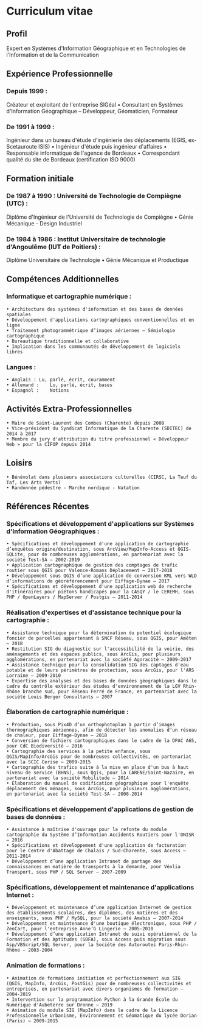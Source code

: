 # Curriculum vitae

## Profil
Expert en Systèmes d'Information Géographique et en Technologies de l'Information et de la Communication

## Expérience Professionnelle

### Depuis 1999 :
Créateur et exploitant de l'entreprise SIGéal
    • Consultant en Systèmes d'Information Géographique – Développeur, Géomaticien, Formateur
### De 1991 à 1999 :
Ingénieur dans un bureau d'étude d'ingénierie des déplacements (EGIS, ex-Scetauroute ISIS)
• Ingénieur d'étude puis ingénieur d'affaires
• Responsable informatique de l'agence de Bordeaux
• Correspondant qualité du site de Bordeaux (certification ISO 9000)

## Formation initiale

### De 1987 à 1990 : Université de Technologie de Compiègne (UTC) :
Diplôme d'Ingénieur de l'Université de Technologie de Compiègne
    • Génie Mécanique - Design Industriel

### De 1984 à 1986 : Institut Universitaire de technologie d'Angoulême (IUT de Poitiers) :
Diplôme Universitaire de Technologie
    • Génie Mécanique et Productique

## Compétences Additionnelles

### Informatique et cartographie numérique :
    • Architecture des systèmes d'information et des bases de données spatiales
    • Développement d'applications cartographiques conventionnelles et en ligne
    • Traitement photogrammétrique d’images aériennes – Sémiologie cartographique
    • Bureautique traditionnelle et collaborative
    • Implication dans les communautés de développement de logiciels libres

### Langues :
    • Anglais :	Lu, parlé, écrit, couramment
    • Allemand :	Lu, parlé, écrit, bases
    • Espagnol :	Notions

## Activités Extra-Professionnelles

    • Maire de Saint-Laurent des Combes (Charente) depuis 2008
    • Vice-président du Syndicat Informatique de la Charente (SDITEC) de 2014 à 2017
    • Membre du jury d'attribution du titre professionnel « Développeur Web » pour la CIFOP depuis 2014

## Loisirs

    • Bénévolat dans plusieurs associations culturelles (CIRSC, La Teuf du Taf, Les Arts Verts)
    • Randonnée pédestre - Marche nordique - Natation

## Références Récentes

### Spécifications et développement d'applications sur Systèmes d'Information Géographiques :
    • Spécifications et développement d'une application de cartographie d’enquêtes origine/destination, sous ArcView/MapInfo-Access et QGIS-SQLite, pour de nombreuses agglomérations, en partenariat avec la société Test-SA – 2002-2019
    • Application cartographique de gestion des comptages de trafic routier sous QGIS pour Valence-Romans Déplacement – 2017-2018
    • Développement sous QGIS d’une application de conversion KML vers WLD d’informations de géoréférencement pour Eiffage-Dynae – 2017
    • Spécifications et développement d'une application web de recherche d'itinéraires pour piétons handicapés pour la CASQY / le CEREMH, sous PHP / OpenLayers / MapServer / Postgis – 2011-2014

### Réalisation d'expertises et d'assistance technique pour la cartographie :
    • Assistance technique pour la détermination du potentiel écologique foncier de parcelles appartenant à SNCF Réseau, sous QGIS, pour Améten – 2018
    • Restitution SIG du diagnostic sur l'accessibilité de la voirie, des aménagements et des espaces publics, sous ArcGis, pour plusieurs agglomérations, en partenariat avec la société Agoracité – 2009-2017
    • Assistance technique pour la consolidation SIG des captages d'eau potable et de leurs périmètres de protection, sous ArcGis, pour l'ARS Lorraine – 2009-2010
    • Expertise des analyses et des bases de données géographiques dans le cadre du contrôle extérieur des études d'environnement de la LGV Rhin-Rhône branche sud, pour Réseau Ferré de France, en partenariat avec la société Louis Berger Consultants – 2007

### Élaboration de cartographie numérique :
    • Production, sous Pix4D d’un orthophotoplan à partir d’images thermographiques aériennes, afin de détecter les anomalies d’un réseau de chaleur, pour Eiffage-Dynae – 2018
    • Conversion de fichiers cartographiques dans le cadre de la DPAC A65, pour CdC Biodiversité – 2016
    • Cartographie des services à la petite enfance, sous QGIS/MapInfo/ArcGis pour de nombreuses collectivités, en partenariat avec la SCIC Cerise – 2009-2015
    • Cartographie des trafics suite à la mise en place d'un bus à haut niveau de service (BHNS), sous Qgis, pour la CARENE/Saint-Nazaire, en partenariat avec la société Mobilitude – 2014
    • Élaboration du manuel de codification géographique pour l'enquête déplacement des ménages, sous ArcGis, pour plusieurs agglomérations, en partenariat avec la société Test-SA – 2008-2014

### Spécifications et développement d'applications de gestion de bases de données :
    • Assistance à maîtrise d'ouvrage pour la refonte du module cartographie du Système d’Information Accidents Routiers pour l'ONISR – 2016
    • Spécifications et développement d'une application de facturation pour le Centre d'Abattage de Chalais / Sud-Charente, sous Access – 2011-2014
    • Développement d’une application Intranet de partage des connaissances en matière de transports à la demande, pour Véolia Transport, sous PHP / SQL Server – 2007-2009

### Spécifications, développement et maintenance d'applications Internet :
    • Développement et maintenance d’une application Internet de gestion des établissements scolaires, des diplômes, des matières et des enseignants, sous PHP / MySQL, pour la société Amabis – 2007-2014
    • Développement et maintenance d'une boutique électronique, sous PHP / ZenCart, pour l'entreprise Anne’G Lingerie – 2005-2010
    • Développement d’une application Intranet de suivi opérationnel de la Formation et des Aptitudes (SOFA), sous Access puis migration sous Asp/VBScript/SQL Server, pour la Société des Autoroutes Paris-Rhin-Rhône – 2003-2004

### Animation de formations :
    • Animation de formations initiation et perfectionnement aux SIG (QGIS, MapInfo, ArcGis, PostGis) pour de nombreuses collectivités et entreprises, en partenariat avec divers organismes de formation – 2004-2019
    • Intervention sur la programmation Python à la Grande École du Numérique d'Aubeterre sur Dronne – 2019
    • Animation du module SIG (MapInfo) dans le cadre de la Licence Professionnelle Urbanisme, Environnement et Géomatique du lycée Dorian (Paris) – 2009-2015
